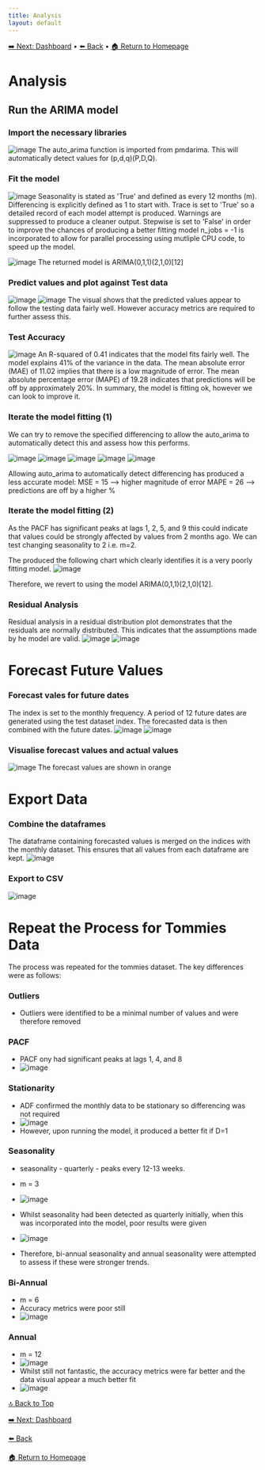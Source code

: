 ```yaml
---
title: Analysis
layout: default
---
```

[➡️ Next: Dashboard]({{site.baseurl}}/Dashboard) • [⬅️ Back]({{site.baseurl}}/Data-Preparation) • [🏠 Return to Homepage]({{site.baseurl}}/index)

# Analysis
## Run the ARIMA model
### Import the necessary libraries
![image](https://github.com/user-attachments/assets/c373dc90-ac2e-4182-8a89-0b6185e38922)
The auto_arima function is imported from pmdarima. This will automatically detect values for (p,d,q)(P,D,Q).

### Fit the model
![image](https://github.com/user-attachments/assets/9716c8c3-461e-4c75-8fe5-9944a024c8ec)
Seasonality is stated as 'True' and defined as every 12 months (m). Differencing is explicitly defined as 1 to start with.
Trace is set to 'True' so a detailed record of each model attempt is produced.
Warnings are suppressed to produce a cleaner output.
Stepwise is set to 'False' in order to improve the chances of producing a better fitting model
n_jobs = -1 is incorporated to allow for parallel processing using mutliple CPU code, to speed up the model.

![image](https://github.com/user-attachments/assets/58486873-b292-4216-b513-d98b80003393)
The returned model is ARIMA(0,1,1)(2,1,0)[12]

### Predict values and plot against Test data

![image](https://github.com/user-attachments/assets/19a588df-68fc-4113-9047-8b3cae3f7380)
![image](https://github.com/user-attachments/assets/078c9fc4-7d24-4e22-90c4-aed0f96a0520)
The visual shows that the predicted values appear to follow the testing data fairly well. However accuracy metrics are required to further assess this.

### Test Accuracy
![image](https://github.com/user-attachments/assets/677df5ce-54cb-4195-bd35-1e3b789798fc)
An R-squared of 0.41 indicates that the model fits fairly well. The model explains 41% of the variance in the data.
The mean absolute error (MAE) of 11.02 implies that there is a low magnitude of error.
The mean absolute percentage error (MAPE) of 19.28 indicates that predictions will be off by approximately 20%. 
In summary, the model is fitting ok, however we can look to improve it.

### Iterate the model fitting (1)
We can try to remove the specified differencing to allow the auto_arima to automatically detect this and assess how this performs.

![image](https://github.com/user-attachments/assets/85bc3cd2-bf8e-405a-b562-7a4970516989)
![image](https://github.com/user-attachments/assets/8896e4e6-49a9-4226-8b51-82d2ebb8d66b)
![image](https://github.com/user-attachments/assets/aa2ded90-30cb-406d-8db0-831833087303)
![image](https://github.com/user-attachments/assets/cebd056d-da93-4f40-8559-4b9d18419924)
![image](https://github.com/user-attachments/assets/5b91ebaf-b9ed-49b8-8213-5a0c8b91aa0a)

Allowing auto_arima to automatically detect differencing has produced a less accurate model:
MSE = 15 --> higher magnitude of error
MAPE = 26 --> predictions are off by a higher %

### Iterate the model fitting (2)
As the PACF has significant peaks at lags 1, 2, 5, and 9 this could indicate that values could be strongly affected by values from 2 months ago. We can test changing seasonality to  2 i.e. m=2.

The produced the following chart which clearly identifies it is a very poorly fitting model.
![image](https://github.com/user-attachments/assets/c3b5c290-981d-4086-8898-5ebff674a1b0)

Therefore, we revert to using the model ARIMA(0,1,1)(2,1,0)[12].

### Residual Analysis
Residual analysis in a residual distribution plot demonstrates that the residuals are normally distributed. This indicates that the assumptions made by he model are valid.
![image](https://github.com/user-attachments/assets/2b8b1807-d810-4584-8cb8-19b773adc89d)
![image](https://github.com/user-attachments/assets/e74266f3-893f-400b-92ef-1a7243937267)

# Forecast Future Values
### Forecast vales for future dates
The index is set to the monthly frequency.
A period of 12 future dates are generated using the test dataset index.
The forecasted data is then combined with the future dates.
![image](https://github.com/user-attachments/assets/6263e366-fa7b-46a8-a462-2f09c2942e05)
![image](https://github.com/user-attachments/assets/2e6bc544-3297-4d79-b715-47d9571a1e1c)

### Visualise forecast values and actual values
![image](https://github.com/user-attachments/assets/155d4337-fe2f-4278-8a29-b4455d5bf4f2)
The forecast values are shown in orange

# Export Data
### Combine the dataframes
The dataframe containing forecasted values is merged on the indices with the monthly dataset. This ensures that all values from each dataframe are kept.
![image](https://github.com/user-attachments/assets/4de20324-8a2e-4eff-b160-d5bb4d9d68fa)

### Export to CSV
![image](https://github.com/user-attachments/assets/d60b6199-cd6b-4144-9f55-faa0df005a8a)

# Repeat the Process for Tommies Data
The process was repeated for the tommies dataset. The key differences were as follows:

### Outliers
* Outliers were identified to be a minimal number of values and were therefore removed

### PACF
* PACF ony had significant peaks at lags 1, 4, and 8
* ![image](https://github.com/user-attachments/assets/47c4ba2d-aa50-49f3-b936-ce0979ba05fd)

### Stationarity
* ADF confirmed the monthly data to be stationary so differencing was not required
* ![image](https://github.com/user-attachments/assets/54bb1c1a-2c86-4cb6-b14b-baee456cbfba)
* However, upon running the model, it produced a better fit if D=1

### Seasonality
* seasonality - quarterly - peaks every 12-13 weeks.
* m = 3
* ![image](https://github.com/user-attachments/assets/f9efbf32-933e-4c36-a8b9-f2b7afb5c470)
* Whilst seasonality had been detected as quarterly initially, when this was incorporated into the model, poor results were given
* ![image](https://github.com/user-attachments/assets/4d3223c1-3d4e-404a-bbe4-8fc361fbc6d8)

* Therefore, bi-annual seasonality and annual seasonality were attempted to assess if these were stronger trends.
### Bi-Annual
* m = 6
* Accuracy metrics were poor still
* ![image](https://github.com/user-attachments/assets/826f7f86-bd7b-4494-9cf1-e31daae2ea62)

 ### Annual
* m = 12
* ![image](https://github.com/user-attachments/assets/811bc77a-b96a-4224-bd0d-f6510529422a)
* Whilst still not fantastic, the accuracy metrics were far better and the data visual appear a much better fit
* ![image](https://github.com/user-attachments/assets/29c25474-d7df-4a29-babf-3e1ed54416e4)

[🔝 Back to Top](#top)

[➡️ Next: Dashboard]({{site.baseurl}}/Dashboard)

[⬅️ Back]({{site.baseurl}}/Data-Preparation)

[🏠 Return to Homepage]({{site.baseurl}}/index)
